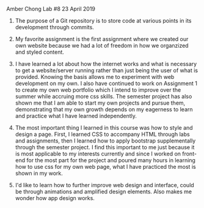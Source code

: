 Amber Chong
Lab #8
23 April 2019

1. The purpose of a Git repository is to store code at various points in its development through commits.

2. My favorite assignment is the first assignment where we created our own website because we had a lot of freedom in how we organzized and styled content.

3. I have learned a lot about how the internet works and what is necessary to get a website/server running rather than just being the user of what is provided. Knowing the basis allows me to experiment with web development on my own. I also have continued to work on Assignment 1 to create my own web portfolio which I intend to improve over the summer while accruing more css skills. The semester project has also shown me that I am able to start my own projects and pursue them, demonstrating that my own growth depends on my eagerness to learn and practice what I have learned independently. 

4. The most important thing I learned in this course was how to style and design a page. First, I learned CSS to accompany HTML through labs and assignments, then I learned how to apply bootstrap supplementally through the semester project. I find this important to me just because it is most applicable to my interests currently and since I worked on front-end for the most part for the project and poured many hours in learning how to use css for my own web page, what I have practiced the most is shown in my work. 
	

5. I'd like to learn how to further improve web design and interface, could be through animations and amplified design elements. Also makes me wonder how app design works.